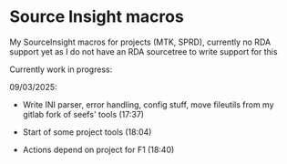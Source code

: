 # Source Insight macros

My SourceInsight macros for projects (MTK, SPRD), currently no RDA support yet as I do not have an RDA sourcetree to write support for this

Currently work in progress:

09/03/2025:

- Write INI parser, error handling, config stuff, move fileutils from my gitlab fork of seefs' tools (17:37)

- Start of some project tools (18:04)

- Actions depend on project for F1 (18:40)